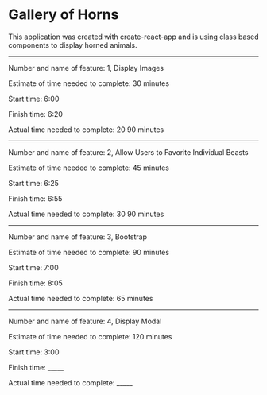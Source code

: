 # Gallery of Horns

This application was created with create-react-app and is using class based components to display horned animals.

-----------------------------------------------------

Number and name of feature: 1, Display Images 

Estimate of time needed to complete: 30 minutes

Start time: 6:00

Finish time: 6:20

Actual time needed to complete: 20 90 minutes

-----------------------------------------------

Number and name of feature: 2, Allow Users to Favorite Individual Beasts

Estimate of time needed to complete: 45 minutes

Start time: 6:25

Finish time: 6:55

Actual time needed to complete: 30 90 minutes

------------------------------------------------

Number and name of feature: 3, Bootstrap

Estimate of time needed to complete: 90 minutes

Start time: 7:00

Finish time: 8:05

Actual time needed to complete: 65 minutes

----------------------------------------------

Number and name of feature: 4, Display Modal

Estimate of time needed to complete: 120 minutes

Start time: 3:00

Finish time: _____

Actual time needed to complete: _____